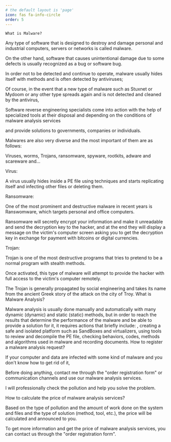 ```yaml
---
# the default layout is 'page'
icon: fas fa-info-circle
order: 5
---
```

    

    What is Malware?

Any type of software that is designed to destroy and damage personal and industrial computers, servers or networks is called malware.

On the other hand, software that causes unintentional damage due to some defects is usually recognized as a bug or software bug.

In order not to be detected and continue to operate, malware usually hides itself with methods and is often detected by antiviruses;

Of course, in the event that a new type of malware such as Stuxnet or Mydoom or any other type spreads again and is not detected and cleaned by the antivirus,

Software reverse engineering specialists come into action with the help of specialized tools at their disposal and depending on the conditions of malware analysis services

and provide solutions to governments, companies or individuals.

Malwares are also very diverse and the most important of them are as follows:

Viruses, worms, Trojans, ransomware, spyware, rootkits, adware and scareware and...



Virus:

A virus usually hides inside a PE file using techniques and starts replicating itself and infecting other files or deleting them.



Ransomware:

One of the most prominent and destructive malware in recent years is Ranswomware, which targets personal and office computers.

Ransomware will secretly encrypt your information and make it unreadable and send the decryption key to the hacker, and at the end they will display a message on the victim's computer screen asking you to get the decryption key in exchange for payment with bitcoins or digital currencies.



Trojan:

Trojan is one of the most destructive programs that tries to pretend to be a normal program with stealth methods.

Once activated, this type of malware will attempt to provide the hacker with full access to the victim's computer remotely.

The Trojan is generally propagated by social engineering and takes its name from the ancient Greek story of the attack on the city of Troy.
What is Malware Analysis?

Malware analysis is usually done manually and automatically with many dynamic (dynamic) and static (static) methods, but in order to reach the results that determine the performance of the malware and be able to provide a solution for it, it requires actions that briefly include: , creating a safe and isolated platform such as SandBoxes and virtualizers, using tools to review and decompile the PE file, checking behaviors, codes, methods and algorithms used in malware and recording documents.
How to register a malware analysis request?

If your computer and data are infected with some kind of malware and you don't know how to get rid of it,

Before doing anything, contact me through the "order registration form" or communication channels and use our malware analysis services.

I will professionally check the pollution and help you solve the problem.


How to calculate the price of malware analysis services?

Based on the type of pollution and the amount of work done on the system and files and the type of solution (method, tool, etc.), the price will be calculated and announced to you.

To get more information and get the price of malware analysis services, you can contact us through the "order registration form".